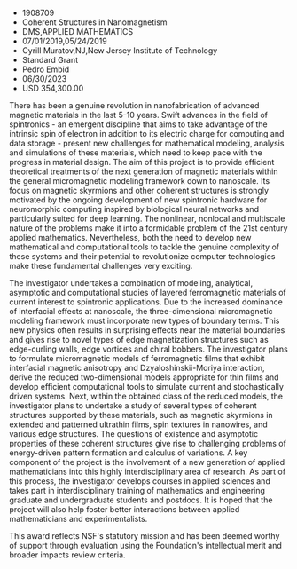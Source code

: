 
* 1908709
* Coherent Structures in Nanomagnetism
* DMS,APPLIED MATHEMATICS
* 07/01/2019,05/24/2019
* Cyrill Muratov,NJ,New Jersey Institute of Technology
* Standard Grant
* Pedro Embid
* 06/30/2023
* USD 354,300.00

There has been a genuine revolution in nanofabrication of advanced magnetic
materials in the last 5-10 years. Swift advances in the field of spintronics -
an emergent discipline that aims to take advantage of the intrinsic spin of
electron in addition to its electric charge for computing and data storage -
present new challenges for mathematical modeling, analysis and simulations of
these materials, which need to keep pace with the progress in material design.
The aim of this project is to provide efficient theoretical treatments of the
next generation of magnetic materials within the general micromagnetic modeling
framework down to nanoscale. Its focus on magnetic skyrmions and other coherent
structures is strongly motivated by the ongoing development of new spintronic
hardware for neuromorphic computing inspired by biological neural networks and
particularly suited for deep learning. The nonlinear, nonlocal and multiscale
nature of the problems make it into a formidable problem of the 21st century
applied mathematics. Nevertheless, both the need to develop new mathematical and
computational tools to tackle the genuine complexity of these systems and their
potential to revolutionize computer technologies make these fundamental
challenges very exciting.

The investigator undertakes a combination of modeling, analytical, asymptotic
and computational studies of layered ferromagnetic materials of current interest
to spintronic applications. Due to the increased dominance of interfacial
effects at nanoscale, the three-dimensional micromagnetic modeling framework
must incorporate new types of boundary terms. This new physics often results in
surprising effects near the material boundaries and gives rise to novel types of
edge magnetization structures such as edge-curling walls, edge vortices and
chiral bobbers. The investigator plans to formulate micromagnetic models of
ferromagnetic films that exhibit interfacial magnetic anisotropy and
Dzyaloshinskii-Moriya interaction, derive the reduced two-dimensional models
appropriate for thin films and develop efficient computational tools to simulate
current and stochastically driven systems. Next, within the obtained class of
the reduced models, the investigator plans to undertake a study of several types
of coherent structures supported by these materials, such as magnetic skyrmions
in extended and patterned ultrathin films, spin textures in nanowires, and
various edge structures. The questions of existence and asymptotic properties of
these coherent structures give rise to challenging problems of energy-driven
pattern formation and calculus of variations. A key component of the project is
the involvement of a new generation of applied mathematicians into this highly
interdisciplinary area of research. As part of this process, the investigator
develops courses in applied sciences and takes part in interdisciplinary
training of mathematics and engineering graduate and undergraduate students and
postdocs. It is hoped that the project will also help foster better interactions
between applied mathematicians and experimentalists.

This award reflects NSF's statutory mission and has been deemed worthy of
support through evaluation using the Foundation's intellectual merit and broader
impacts review criteria.
